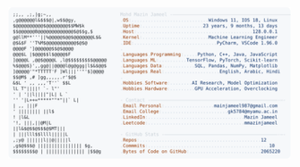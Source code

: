 <picture>
  <source srcset="https://raw.githubusercontent.com/mmazinjameel/mmazinjameel/main/dark_mode.svg?v=1755491411" media="(prefers-color-scheme: dark)">
  <img src="https://raw.githubusercontent.com/mmazinjameel/mmazinjameel/main/light_mode.svg?v=1755491411">
</picture>

